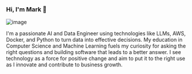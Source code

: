### Hi, I'm Mark  👋
![image](https://github.com/user-attachments/assets/b7c69ed2-0735-49d1-b6fb-74213ecf3e98)

I'm a passionate AI and Data Engineer using technologies like LLMs, AWS, Docker, and Python to turn data into effective decisions. My education in Computer Science and Machine Learning fuels my curiosity for asking the right questions and building software that leads to a better answer. I see technology as a force for positive change and aim to put it to the right use as I innovate and contribute to business growth.

<!--
**mheilner/mheilner** is a ✨ _special_ ✨ repository because its `README.md` (this file) appears on your GitHub profile.

Here are some ideas to get you started:

- 🔭 I’m currently working on ...
- 🌱 I’m currently learning ...
- 👯 I’m looking to collaborate on ...
- 🤔 I’m looking for help with ...
- 💬 Ask me about ...
- 📫 How to reach me: ...
- 😄 Pronouns: ...
- ⚡ Fun fact: ...
-->
